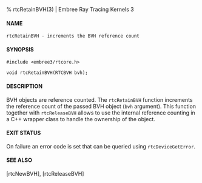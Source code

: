 % rtcRetainBVH(3) | Embree Ray Tracing Kernels 3

#### NAME

    rtcRetainBVH - increments the BVH reference count

#### SYNOPSIS

    #include <embree3/rtcore.h>

    void rtcRetainBVH(RTCBVH bvh);

#### DESCRIPTION

BVH objects are reference counted. The `rtcRetainBVH` function
increments the reference count of the passed BVH object (`bvh`
argument). This function together with `rtcReleaseBVH` allows to use
the internal reference counting in a C++ wrapper class to handle the
ownership of the object.

#### EXIT STATUS

On failure an error code is set that can be queried using
`rtcDeviceGetError`.

#### SEE ALSO

[rtcNewBVH], [rtcReleaseBVH]
